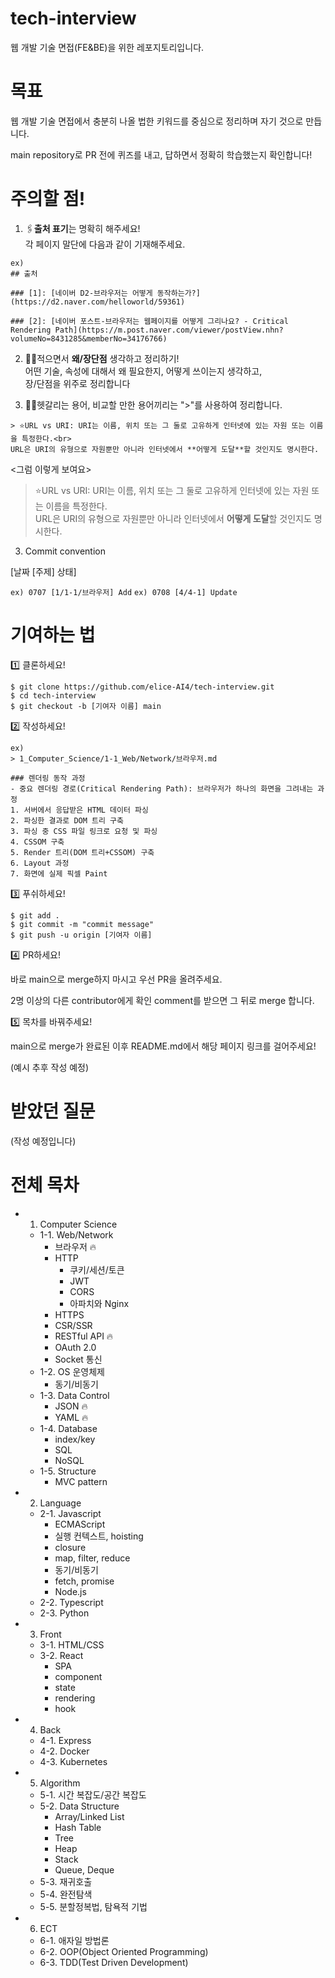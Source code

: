 # tech-interview
웹 개발 기술 면접(FE&amp;BE)을 위한 레포지토리입니다.

# 목표
웹 개발 기술 면접에서 충분히 나올 법한 키워드를 중심으로 정리하며 자기 것으로 만듭니다.

main repository로 PR 전에 퀴즈를 내고, 답하면서 정확히 학습했는지 확인합니다!

# 주의할 점!

1. 🖇**출처 표기**는 명확히 해주세요! <br> 각 페이지 말단에 다음과 같이 기재해주세요.

```
ex)
## 출처

### [1]: [네이버 D2-브라우저는 어떻게 동작하는가?](https://d2.naver.com/helloworld/59361)

### [2]: [네이버 포스트-브라우저는 웹페이지를 어떻게 그리나요? - Critical Rendering Path](https://m.post.naver.com/viewer/postView.nhn?volumeNo=8431285&memberNo=34176766)
```

2. 👩‍💻적으면서 **왜/장단점** 생각하고 정리하기! <br> 어떤 기술, 속성에 대해서 왜 필요한지, 어떻게 쓰이는지 생각하고, <br> 장/단점을 위주로 정리합니다

3. 😵‍💫헷갈리는 용어, 비교할 만한 용어끼리는 ">"를 사용하여 정리합니다.

```
> ⭐️URL vs URI: URI는 이름, 위치 또는 그 둘로 고유하게 인터넷에 있는 자원 또는 이름을 특정한다.<br> 
URL은 URI의 유형으로 자원뿐만 아니라 인터넷에서 **어떻게 도달**할 것인지도 명시한다.
```

<그럼 이렇게 보여요>

> ⭐️URL vs URI: URI는 이름, 위치 또는 그 둘로 고유하게 인터넷에 있는 자원 또는 이름을 특정한다.<br> URL은 URI의 유형으로 자원뿐만 아니라 인터넷에서 **어떻게 도달**할 것인지도 명시한다.

3. Commit convention

  [날짜 [주제] 상태]

`ex) 0707 [1/1-1/브라우저] Add`
`ex) 0708 [4/4-1] Update`

# 기여하는 법

1️⃣ 클론하세요!
```
$ git clone https://github.com/elice-AI4/tech-interview.git
$ cd tech-interview
$ git checkout -b [기여자 이름] main
```
2️⃣ 작성하세요!
```
ex)
> 1_Computer_Science/1-1_Web/Network/브라우저.md

### 렌더링 동작 과정
- 중요 렌더링 경로(Critical Rendering Path): 브라우저가 하나의 화면을 그려내는 과정
1. 서버에서 응답받은 HTML 데이터 파싱
2. 파싱한 결과로 DOM 트리 구축
3. 파싱 중 CSS 파일 링크로 요청 및 파싱
4. CSSOM 구축
5. Render 트리(DOM 트리+CSSOM) 구축
6. Layout 과정
7. 화면에 실제 픽셀 Paint

```

3️⃣ 푸쉬하세요!
```
$ git add .
$ git commit -m "commit message"
$ git push -u origin [기여자 이름]
```

4️⃣ PR하세요!

바로 main으로 merge하지 마시고 우선 PR을 올려주세요.

2명 이상의 다른 contributor에게 확인 comment를 받으면 그 뒤로 merge 합니다.

5️⃣ 목차를 바꿔주세요!

main으로 merge가 완료된 이후 README.md에서 해당 페이지 링크를 걸어주세요!

(예시 추후 작성 예정)

# 받았던 질문

(작성 예정입니다)


# 전체 목차
- 1. Computer Science
  - 1-1. Web/Network
    - 브라우저 🔥
    - HTTP
      - 쿠키/세션/토큰
      - JWT
      - CORS
      - 아파치와 Nginx 
    - HTTPS
    - CSR/SSR
    - RESTful API 🔥
    - OAuth 2.0
    - Socket 통신
  - 1-2. OS 운영체제
    - 동기/비동기
  - 1-3. Data Control
    - JSON 🔥
    - YAML 🔥
  - 1-4. Database
    - index/key
    - SQL
    - NoSQL
  - 1-5. Structure
    - MVC pattern

- 2. Language
  - 2-1. Javascript
    - ECMAScript
    - 실행 컨텍스트, hoisting
    - closure
    - map, filter, reduce
    - 동기/비동기
    - fetch, promise
    - Node.js
  - 2-2. Typescript
  - 2-3. Python
  
- 3. Front
  - 3-1. HTML/CSS
  - 3-2. React
    - SPA
    - component
    - state
    - rendering
    - hook
    
- 4. Back
  - 4-1. Express
  - 4-2. Docker
  - 4-3. Kubernetes

- 5. Algorithm
  - 5-1. 시간 복잡도/공간 복잡도
  - 5-2. Data Structure
    - Array/Linked List
    - Hash Table
    - Tree
    - Heap
    - Stack
    - Queue, Deque
  - 5-3. 재귀호출
  - 5-4. 완전탐색
  - 5-5. 분할정복법, 탐욕적 기법
  
- 6. ECT
  - 6-1. 애자일 방법론
  - 6-2. OOP(Object Oriented Programming)
  - 6-3. TDD(Test Driven Development)
